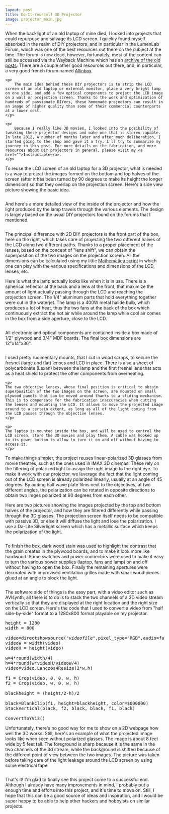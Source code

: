 ```yaml
---
layout: post
title: Do-It-Yourself 3D Projector
image: projector_main.jpg
---
```

<div class="well">
	<p>
		When the backlight of an old laptop of mine died, I looked into projects that could repurpose and salvage its LCD screen. I quickly found myself absorbed in the realm of DIY projectors, and in particular in the LumenLab Forum, which was one of the best resources out there on the subject at the time. The forum is now dead, however, fortunately, most of the content can still be accessed via the Wayback Machine which has an <a href="https://web.archive.org/web/20120309041922/http://www.lumenlab.com/forums/index.php?showforum=29">archive of the old posts</a>. There are a couple other good resources out there, and, in particular, a very good french forum named <a href="www.allinbox.com">Allinbox</a>. 
	</p>

	<p>
		The main idea behind these DIY projectors is to strip the LCD screen of an old laptop or external monitor, place a very bright lamp on one side, and add a few optical components to project the LCD image on a wall or projection screen. Thanks to the work and optimization of hundreds of passionate DIYers, these homemade projectors can result in an image of higher quality than some of their commercial counterparts at a lower cost.
	</p>

	<p>
		Because I really like 3D movies, I looked into the posibility of tweaking these projector designs and make one that is stereo-capable. In late 2012, A number of months later and after much deliberation, I started going to the shop and gave it a try. I'll try to summarize my journey in this post. For more details on the fabrication, and more resources about DIY projectors in general, please visit my <a href="">Instructable</a>.
	</p>
</div>

<p>
	To reuse the LCD screen of an old laptop for a 3D projector, what is needed is a way to project the images formed on the bottom and top halves of the screen (after it has been turned by 90 degrees to make its height the longer dimension) so that they overlap on the projection screen. Here's a side view picture showing the basic idea.
</p>

<img src="{{ site.url }}/assets/img/projector_overlap.jpg" class="img-responsive img-rounded" alt="">

<p>
	And here's a more detailed view of the inside of the projector and how the light produced by the lamp travels through the various elements. The design is largely based on the usual DIY projectors found on the forums that I mentioned.
</p>

<img src="{{ site.url }}/assets/img/projector_sideview.jpg" class="img-responsive img-rounded" alt="">

<p>
	The principal difference with 2D DIY projectors is the front part of the box, here on the right, which takes care of projecting the two different halves of the LCD along two different paths. Thanks to a proper placement of the lenses, based on the concept of "lens shift", we can obtain the superposition of the two images on the projection screen. All the dimensions can be calculated using my little <a href="{{ site.url }}/projector/">Mathematica script</a> in which one can play with the various specifications and dimensions of the LCD, lenses, etc.
</p>

<p>
Here is what the lamp actually looks like when it is in use. There is a spherical reflector at the back and a lens at the front, that maximize the amount of light actually passing through the LCD and reaching the projection screen. The 1/4" aluminum parts that hold everything together were cut in the waterjet. The lamp is a 400W metal halide bulb, which produces a lot of heat, thus the two fans at the back of the box which continuously extract the hot air while around the lamp while cool air comes in the box from a side aperture, close to the LCD.
</p>

<img src="{{ site.url }}/assets/img/projector_light.jpg" class="img-responsive img-rounded" alt="">

<p>
All electronic and optical components are contained inside a box made of 1/2" plywood and 3/4" MDF boards. The final box dimensions are 12"x14"x36".
</p>

<div class="row">
	<div class="col-md-4">
		<img src="{{ site.url }}/assets/img/projector_inside.jpg" class="img-responsive img-rounded" alt="">
	</div>
	<div class="col-md-8">
	<p>
	I used pretty rudimentary mounts, that I cut in wood scraps, to secure the fresnel (large and flat) lenses and LCD in place. There is also a sheet of polycarbonate (Lexan) between the lamp and the first fresnel lens that acts as a heat shield to protect the other components from overheating.
	</p>

	<p>
	The two objective lenses, whose final position is critical to obtain superposition of the two images on the screen, are mounted on small plywood panels that can be moved around thanks to a sliding mechanism. This is to compensate for the fabrication inaccuracies when cutting the lenses and mounting the LCD. It allows to move the projected image around to a certain extent, as long as all of the light coming from the LCD passes through the objective lenses.
	</p>

	<p>
	The laptop is mounted inside the box, and will be used to control the LCD screen, store the 3D movies and play them. A cable was hooked up to its power button to allow to turn it on and off without having to access it.
	</p>
</div>
</div>

<p>
	To make things simpler, the project reuses linear-polarized 3D glasses from movie theatres, such as the ones used in IMAX 3D cinemas. These rely on the filtering of polarized light to assign the right image to the right eye. To make it work with our projector, we leverage the fact that the light coming out of the LCD screen is already polarized linearly, usually at an angle of 45 degrees. By adding half wave plate films next to the objectives, at two different angles, the polarization can be rotated in opposite directions to obtain two imges polarized at 90 degrees from each other.
</p>

<p>
Here are two pictures showing the images projected by the top and bottom halves of the projector, and how they are filtered differently while passing through the 3D glasses. The projection screen itself needs to be compatible with passive 3D, or else it will diffuse the light and lose the polarization. I use a Da-Lite Silverlight screen which has a metallic surface which keeps the polarization of the light.
</p>

<p>
<div class="row">
	<div class="col-md-6">
	     <img src="{{ site.url }}/assets/img/projector_right.jpg" class="img-responsive img-rounded" alt="">
	</div>
	<div class="col-md-6">
	     <img src="{{ site.url }}/assets/img/projector_left.jpg" class="img-responsive img-rounded" alt="">
	</div>

</div>
</p>

To finish the box, dark wood stain was used to highlight the contrast that the grain creates in the plywood boards, and to make it look more like hardwood. Some switches and power connectors were used to make it easy to turn the various power supplies (laptop, fans and lamp) on and off without having to open the box. Finally the remaining apertures were decorated with improvised ventilation grilles made with small wood pieces glued at an angle to block the light.

<img src="{{ site.url }}/assets/img/projector_main.jpg" class="img-responsive img-rounded" alt="">

<p>
	The software side of things is the easy part, with a video editor such as AVIsynth, all there is to do is to stack the two channels of a 3D video stream vertically so that they are displayed at the right location and the right size on the LCD screen. Here's the code that I used to convert a video from "half side-by-side" format to a 1280x800 format playable on my projector.
</p>

<pre>
height = 1280
width = 800

video=directshowsource("<em>videofile</em>",pixel_type="RGB",audio=false)
videoW = width(video)
videoH = height(video)

w=4*round(width/4)
h=4*round(w*videoH/videoW/4)
video=video.Lanczos4Resize(2*w,h)

f1 = Crop(video, 0, 0, w, h)
f2 = Crop(video, w, 0, w, h)

blackheight = (height/2-h)/2

black=BlankClip(f1, height=blackheight, color=$000000)
StackVertical(black, f2, black, black, f1, black)

ConvertToYV12()
</pre>

<p>
Unfortunately, there's no good way for me to show on a 2D webpage how well the 3D works. Still, here's an example of what the projected image looks like when seen without polarized glasses. The image is about 8 feet wide by 5 feet tall. The foreground is sharp because it is the same in the two channels of the 3d stream, while the background is shifted because of the different point of view between the two images. The picture was taken before taking care of the light leakage around the LCD screen by using some electrical tape.
</p>

<img src="{{ site.url }}/assets/img/projector_example.jpg" class="img-responsive img-rounded" alt="">

<p>
That's it! I'm glad to finally see this project come to a successful end. Although I already have many improvements in mind, I probably put a enough time and efforts into this project, and it's time to move on. Still, I hope that this can be a good source of ideas and inspiration, and I would be super happy to be able to help other hackers and hobbyists on similar projects.
</p>